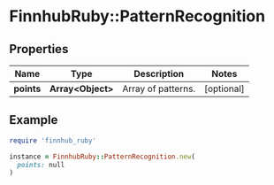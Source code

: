 # FinnhubRuby::PatternRecognition

## Properties

| Name | Type | Description | Notes |
| ---- | ---- | ----------- | ----- |
| **points** | **Array&lt;Object&gt;** | Array of patterns. | [optional] |

## Example

```ruby
require 'finnhub_ruby'

instance = FinnhubRuby::PatternRecognition.new(
  points: null
)
```

